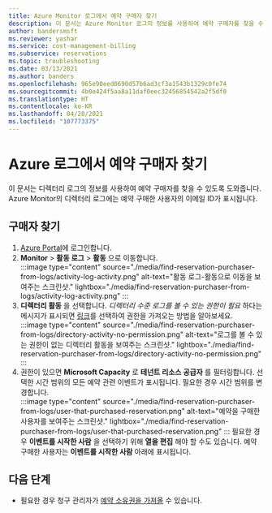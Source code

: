 ```yaml
---
title: Azure Monitor 로그에서 예약 구매자 찾기
description: 이 문서는 Azure Monitor 로그의 정보를 사용하여 예약 구매자를 찾을 수 있도록 도와줍니다.
author: bandersmsft
ms.reviewer: yashar
ms.service: cost-management-billing
ms.subservice: reservations
ms.topic: troubleshooting
ms.date: 03/13/2021
ms.author: banders
ms.openlocfilehash: 965e90eed0690d57b6ad3cf3a1543b1329c0fe74
ms.sourcegitcommit: 4b0e424f5aa8a11daf0eec32456854542a2f5df0
ms.translationtype: HT
ms.contentlocale: ko-KR
ms.lasthandoff: 04/20/2021
ms.locfileid: "107773375"
---
```

# <a name="find-a-reservation-purchaser-from-azure-logs"></a>Azure 로그에서 예약 구매자 찾기

이 문서는 디렉터리 로그의 정보를 사용하여 예약 구매자를 찾을 수 있도록 도와줍니다. Azure Monitor의 디렉터리 로그에는 예약 구매한 사용자의 이메일 ID가 표시됩니다.

## <a name="find-the-purchaser"></a>구매자 찾기

1. [Azure Portal](https://portal.azure.com)에 로그인합니다.
1. **Monitor** > **활동 로그** > **활동** 으로 이동합니다.  
    :::image type="content" source="./media/find-reservation-purchaser-from-logs/activity-log-activity.png" alt-text="활동 로그-활동으로 이동을 보여주는 스크린샷." lightbox="./media/find-reservation-purchaser-from-logs/activity-log-activity.png" :::
1. **디렉터리 활동** 을 선택합니다. *디렉터리 수준 로그를 볼 수 있는 권한이 필요* 하다는 메시지가 표시되면 [링크](../../role-based-access-control/elevate-access-global-admin.md)를 선택하여 권한을 가져오는 방법을 알아보세요.  
    :::image type="content" source="./media/find-reservation-purchaser-from-logs/directory-activity-no-permission.png" alt-text="로그를 볼 수 있는 권한이 없는 디렉터리 활동을 보여주는 스크린샷." lightbox="./media/find-reservation-purchaser-from-logs/directory-activity-no-permission.png" :::
1. 권한이 있으면 **Microsoft Capacity** 로 **테넌트 리소스 공급자** 를 필터링합니다. 선택한 시간 범위의 모든 예약 관련 이벤트가 표시됩니다. 필요한 경우 시간 범위를 변경합니다.  
    :::image type="content" source="./media/find-reservation-purchaser-from-logs/user-that-purchased-reservation.png" alt-text="예약을 구매한 사용자를 보여주는 스크린샷." lightbox="./media/find-reservation-purchaser-from-logs/user-that-purchased-reservation.png" :::
    필요한 경우 **이벤트를 시작한 사람** 을 선택하기 위해 **열을 편집** 해야 할 수도 있습니다.
   예약 구매한 사용자는 **이벤트를 시작한 사람** 아래에 표시됩니다.

## <a name="next-steps"></a>다음 단계

- 필요한 경우 청구 관리자가 [예약 소유권을 가져올](view-reservations.md#how-billing-administrators-can-view-or-manage-reservations) 수 있습니다.
